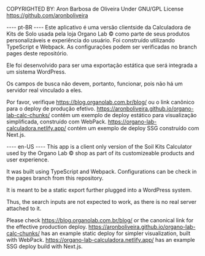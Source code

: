 COPYRIGHTED BY: Aron Barbosa de Oliveira Under GNU/GPL License https://github.com/aronboliveira

---- pt-BR ---- Este aplicativo é uma versão clientside da Calculadora de Kits de Solo usada pela loja Organo Lab © como parte de seus produtos personalizáveis e experiência do usuário. Foi construído utilizando TypeScript e Webpack. As configurações podem ser verificadas no branch pages deste repositório.

Ele foi desenvolvido para ser uma exportação estática que será integrada a um sistema WordPress.

Os campos de busca não devem, portanto, funcionar, pois não há um servidor real vinculado a eles.

Por favor, verifique https://blog.organolab.com.br/blog/ ou o link canônico para o deploy de produção efetivo. https://aronboliveira.github.io/organo-lab-calc-chunks/ contém um exemplo de deploy estático para visualização simplificada, construído com WebPack. https://organo-lab-calculadora.netlify.app/ contém um exemplo de deploy SSG construído com Next.js.

---- en-US ---- This app is a client only version of the Soil Kits Calculator used by the Organo Lab © shop as part of its customizeable products and user experience.

It was built using TypeScript and Webpack. Configurations can be check in the pages branch from this repository.

It is meant to be a static export further plugged into a WordPress system.

Thus, the search inputs are not expected to work, as there is no real server attached to it.

Please check https://blog.organolab.com.br/blog/ or the canonical link for the effective production deploy. https://aronboliveira.github.io/organo-lab-calc-chunks/ has an example static deploy for simpler visualization, built with WebPack. https://organo-lab-calculadora.netlify.app/ has an example SSG deploy build with Next.js.
